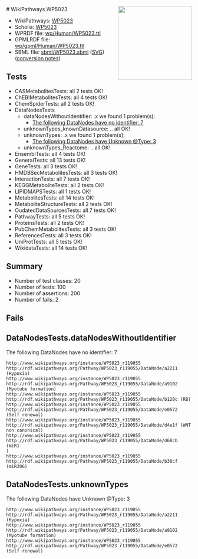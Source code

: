 <img style="float: right; width: 200px" src="../logo.png" />
# WikiPathways WP5023

* WikiPathways: [WP5023](https://identifiers.org/wikipathways:WP5023)
* Scholia: [WP5023](https://scholia.toolforge.org/wikipathways/WP5023)
* WPRDF file: [wp/Human/WP5023.ttl](../wp/Human/WP5023.ttl)
* GPMLRDF file: [wp/gpml/Human/WP5023.ttl](../wp/gpml/Human/WP5023.ttl)
* SBML file: [sbml/WP5023.sbml](../sbml/WP5023.sbml) ([SVG](../sbml/WP5023.svg)) ([conversion notes](../sbml/WP5023.txt))

## Tests
* CASMetabolitesTests: all 2 tests OK!
* ChEBIMetabolitesTests: all 4 tests OK!
* ChemSpiderTests: all 2 tests OK!
* DataNodesTests
    * dataNodesWithoutIdentifier: .x we found 1 problem(s):
        * [The following DataNodes have no identifier: 7](#d2d32fa6)
    * unknownTypes_knownDatasource: .. all OK!
    * unknownTypes: .x we found 1 problem(s):
        * [The following DataNodes have Unknown @Type: 3](#839973e1)
    * unknownTypes_Reactome: .. all OK!
* EnsemblTests: all 4 tests OK!
* GeneralTests: all 13 tests OK!
* GeneTests: all 3 tests OK!
* HMDBSecMetabolitesTests: all 3 tests OK!
* InteractionTests: all 7 tests OK!
* KEGGMetaboliteTests: all 2 tests OK!
* LIPIDMAPSTests: all 1 tests OK!
* MetabolitesTests: all 14 tests OK!
* MetaboliteStructureTests: all 2 tests OK!
* OudatedDataSourcesTests: all 7 tests OK!
* PathwayTests: all 5 tests OK!
* ProteinsTests: all 2 tests OK!
* PubChemMetabolitesTests: all 3 tests OK!
* ReferencesTests: all 3 tests OK!
* UniProtTests: all 5 tests OK!
* WikidataTests: all 14 tests OK!


## Summary

* Number of test classes: 20
* Number of tests: 100
* Number of assertions: 200
* Number of fails: 2

## Fails

<a name="d2d32fa6" />

## DataNodesTests.dataNodesWithoutIdentifier

The following DataNodes have no identifier: 7
```
http://www.wikipathways.org/instance/WP5023_r119055 http://rdf.wikipathways.org/Pathway/WP5023_r119055/DataNode/a2211 (Hypoxia)
http://www.wikipathways.org/instance/WP5023_r119055 http://rdf.wikipathways.org/Pathway/WP5023_r119055/DataNode/a9102 (Myotube formation)
http://www.wikipathways.org/instance/WP5023_r119055 http://rdf.wikipathways.org/Pathway/WP5023_r119055/DataNode/b120c (RB)
http://www.wikipathways.org/instance/WP5023_r119055 http://rdf.wikipathways.org/Pathway/WP5023_r119055/DataNode/e0572 (Self renewal)
http://www.wikipathways.org/instance/WP5023_r119055 http://rdf.wikipathways.org/Pathway/WP5023_r119055/DataNode/d4e1f (WNT non canonical)
http://www.wikipathways.org/instance/WP5023_r119055 http://rdf.wikipathways.org/Pathway/WP5023_r119055/DataNode/d68cb (miR1
)
http://www.wikipathways.org/instance/WP5023_r119055 http://rdf.wikipathways.org/Pathway/WP5023_r119055/DataNode/b30cf (miR206)
```

<a name="839973e1" />

## DataNodesTests.unknownTypes

The following DataNodes have Unknown @Type: 3
```
http://www.wikipathways.org/instance/WP5023_r119055 http://rdf.wikipathways.org/Pathway/WP5023_r119055/DataNode/a2211 (Hypoxia)
http://www.wikipathways.org/instance/WP5023_r119055 http://rdf.wikipathways.org/Pathway/WP5023_r119055/DataNode/a9102 (Myotube formation)
http://www.wikipathways.org/instance/WP5023_r119055 http://rdf.wikipathways.org/Pathway/WP5023_r119055/DataNode/e0572 (Self renewal)
```

